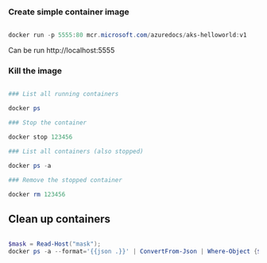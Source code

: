### Create simple container image

```powershell

docker run -p 5555:80 mcr.microsoft.com/azuredocs/aks-helloworld:v1

```

Can be run http://localhost:5555


### Kill the image

```powershell

### List all running containers

docker ps 

### Stop the container

docker stop 123456

### List all containers (also stopped)

docker ps -a

### Remove the stopped container

docker rm 123456

```

## Clean up containers

```powershell

$mask = Read-Host("mask");
docker ps -a --format='{{json .}}' | ConvertFrom-Json | Where-Object {$_.Image -like "*$($mask)*"} | ForEach-Object {docker rm $_.ID -f};

```